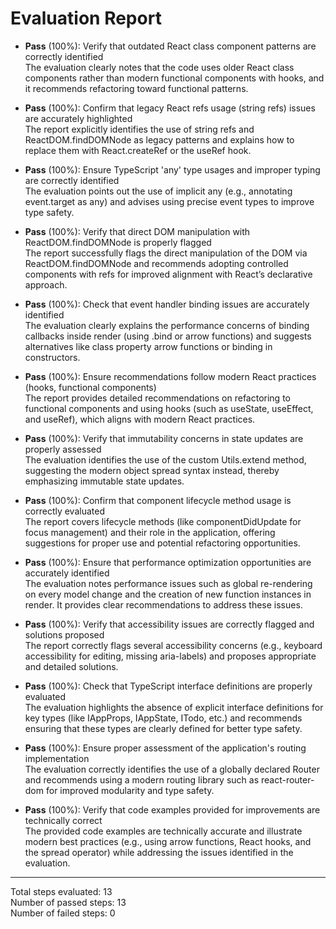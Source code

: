 # Evaluation Report

- **Pass** (100%): Verify that outdated React class component patterns are correctly identified  
  The evaluation clearly notes that the code uses older React class components rather than modern functional components with hooks, and it recommends refactoring toward functional patterns.

- **Pass** (100%): Confirm that legacy React refs usage (string refs) issues are accurately highlighted  
  The report explicitly identifies the use of string refs and ReactDOM.findDOMNode as legacy patterns and explains how to replace them with React.createRef or the useRef hook.

- **Pass** (100%): Ensure TypeScript 'any' type usages and improper typing are correctly identified  
  The evaluation points out the use of implicit any (e.g., annotating event.target as any) and advises using precise event types to improve type safety.

- **Pass** (100%): Verify that direct DOM manipulation with ReactDOM.findDOMNode is properly flagged  
  The report successfully flags the direct manipulation of the DOM via ReactDOM.findDOMNode and recommends adopting controlled components with refs for improved alignment with React’s declarative approach.

- **Pass** (100%): Check that event handler binding issues are accurately identified  
  The evaluation clearly explains the performance concerns of binding callbacks inside render (using .bind or arrow functions) and suggests alternatives like class property arrow functions or binding in constructors.

- **Pass** (100%): Ensure recommendations follow modern React practices (hooks, functional components)  
  The report provides detailed recommendations on refactoring to functional components and using hooks (such as useState, useEffect, and useRef), which aligns with modern React practices.

- **Pass** (100%): Verify that immutability concerns in state updates are properly assessed  
  The evaluation identifies the use of the custom Utils.extend method, suggesting the modern object spread syntax instead, thereby emphasizing immutable state updates.

- **Pass** (100%): Confirm that component lifecycle method usage is correctly evaluated  
  The report covers lifecycle methods (like componentDidUpdate for focus management) and their role in the application, offering suggestions for proper use and potential refactoring opportunities.

- **Pass** (100%): Ensure that performance optimization opportunities are accurately identified  
  The evaluation notes performance issues such as global re-rendering on every model change and the creation of new function instances in render. It provides clear recommendations to address these issues.

- **Pass** (100%): Verify that accessibility issues are correctly flagged and solutions proposed  
  The report correctly flags several accessibility concerns (e.g., keyboard accessibility for editing, missing aria-labels) and proposes appropriate and detailed solutions.

- **Pass** (100%): Check that TypeScript interface definitions are properly evaluated  
  The evaluation highlights the absence of explicit interface definitions for key types (like IAppProps, IAppState, ITodo, etc.) and recommends ensuring that these types are clearly defined for better type safety.

- **Pass** (100%): Ensure proper assessment of the application's routing implementation  
  The evaluation correctly identifies the use of a globally declared Router and recommends using a modern routing library such as react-router-dom for improved modularity and type safety.

- **Pass** (100%): Verify that code examples provided for improvements are technically correct  
  The provided code examples are technically accurate and illustrate modern best practices (e.g., using arrow functions, React hooks, and the spread operator) while addressing the issues identified in the evaluation.

---

Total steps evaluated: 13  
Number of passed steps: 13  
Number of failed steps: 0